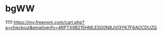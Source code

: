 # bgWW
1111
https://my.freenom.com/cart.php?a=checkout&emailverify=4RPTX9B215HMLESG0N8JVI3YK7F6AOCDUZQ
